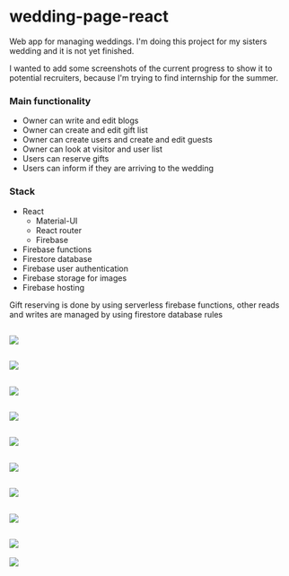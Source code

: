 # wedding-page-react
Web app for managing weddings. I'm doing this project for my sisters wedding and it is not yet finished.

I wanted to add some screenshots of the current progress to show it to potential recruiters, because I'm trying to find internship for the summer.

### Main functionality
 * Owner can write and edit blogs
 * Owner can create and edit gift list
 * Owner can create users and create and edit guests
 * Owner can look at visitor and user list
 * Users can reserve gifts
 * Users can inform if they are arriving to the wedding

### Stack
 * React
   * Material-UI
   * React router
   * Firebase
 * Firebase functions
 * Firestore database
 * Firebase user authentication
 * Firebase storage for images
 * Firebase hosting

Gift reserving is done by using serverless firebase functions, other reads and writes are managed by using firestore
database rules
 
![](https://raw.githubusercontent.com/rekomerio/wedding-page-react/master/screenshots/2.png)
--
![](https://raw.githubusercontent.com/rekomerio/wedding-page-react/master/screenshots/1.jpg)
--
![](https://raw.githubusercontent.com/rekomerio/wedding-page-react/master/screenshots/3.png)
--
![](https://raw.githubusercontent.com/rekomerio/wedding-page-react/master/screenshots/4.png)
--
![](https://raw.githubusercontent.com/rekomerio/wedding-page-react/master/screenshots/5.png)
--
![](https://raw.githubusercontent.com/rekomerio/wedding-page-react/master/screenshots/9.png)
--
![](https://raw.githubusercontent.com/rekomerio/wedding-page-react/master/screenshots/6.png)
--
![](https://raw.githubusercontent.com/rekomerio/wedding-page-react/master/screenshots/8.png)
--
![](https://raw.githubusercontent.com/rekomerio/wedding-page-react/master/screenshots/7.png)
--
![](https://raw.githubusercontent.com/rekomerio/wedding-page-react/master/screenshots/10.png)
